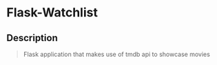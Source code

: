 # Flask-Watchlist

## Description 

> Flask application that makes use of tmdb api to showcase movies
